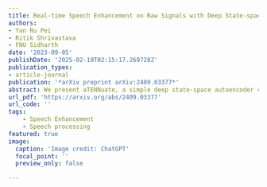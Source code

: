 ```yaml
---
title: Real-time Speech Enhancement on Raw Signals with Deep State-space Modeling
authors:
- Yan Ru Pei
- Ritik Shrivastava
- FNU Sidharth
date: '2023-09-05'
publishDate: '2025-02-19T02:15:17.269728Z'
publication_types:
- article-journal
publication: '*arXiv preprint arXiv:2409.03377*'
abstract: We present aTENNuate, a simple deep state-space autoencoder configured for efficient online raw speech enhancement in an end-to-end fashion. The network's performance is primarily evaluated on raw speech denoising, with additional assessments on tasks such as super-resolution and de-quantization. We benchmark aTENNuate on the VoiceBank + DEMAND and the Microsoft DNS1 synthetic test sets. The network outperforms previous real-time denoising models in terms of PESQ score, parameter count, MACs, and latency. Even as a raw waveform processing model, the model maintains high fidelity to the clean signal with minimal audible artifacts. In addition, the model remains performant even when the noisy input is compressed down to 4000Hz and 4 bits, suggesting general speech enhancement capabilities in low-resource environments.
url_pdf: 'https://arxiv.org/abs/2409.03377'
url_code: ''
tags:
    - Speech Enhancement
    - Speech processing
featured: true
image:
  caption: 'Image credit: ChatGPT'
  focal_point: ''
  preview_only: false

---
```

